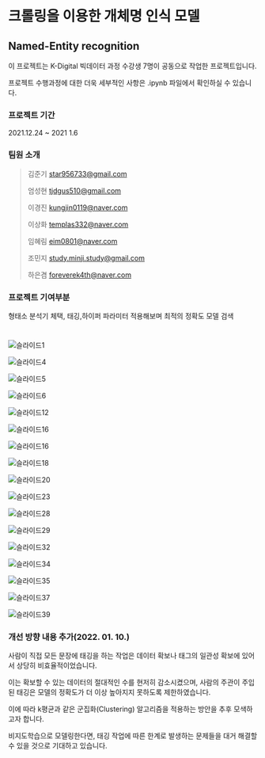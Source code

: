 # 크롤링을 이용한 개체명 인식 모델 
## Named-Entity recognition

이 프로젝트는 K-Digital 빅데이터 과정 수강생 7명이 공동으로 작업한 프로젝트입니다.

프로젝트 수행과정에 대한 더욱 세부적인 사항은 .ipynb 파일에서 확인하실 수 있습니다.

### 프로젝트 기간
2021.12.24 ~ 2021 1.6

### 팀원 소개
>김준기 star956733@gmail.com
>
>엄성현 tjdgus510@gmail.com
>
>이경진 kungjin0119@naver.com
>
>이상화 templas332@naver.com
>
>임혜림 eim0801@naver.com
>
>조민지 study.minji.study@gmail.com
>
>하은겸 foreverek4th@naver.com

### 프로젝트 기여부분
형태소 분석기 체택, 태깅,하이퍼 파라미터 적용해보며 최적의 정확도 모델 검색
#
![슬라이드1](https://user-images.githubusercontent.com/83121895/150081129-8a46c978-6535-4775-b652-2f9f013832ab.GIF)

![슬라이드4](https://user-images.githubusercontent.com/83121895/150081177-942bbdc5-a847-4ee0-9130-7d6145a3e1cd.GIF)

![슬라이드5](https://user-images.githubusercontent.com/83121895/150081207-900e6c18-44d9-4be6-9ae6-7a72ad08bc95.GIF)

![슬라이드6](https://user-images.githubusercontent.com/83121895/150081244-c71af820-8b2c-4211-9e06-1e14600c877c.GIF)

![슬라이드12](https://user-images.githubusercontent.com/83121895/150081311-ef8ebdc3-4dae-4e98-8135-d175e3c4d873.GIF)

![슬라이드16](https://user-images.githubusercontent.com/83121895/150081389-782df664-d600-4cd5-9d16-e57675fcb74b.GIF)

![슬라이드16](https://user-images.githubusercontent.com/83121895/150081408-a76ad62c-3911-4385-93db-c7e278341cb7.GIF)

![슬라이드18](https://user-images.githubusercontent.com/83121895/150081438-c6e449d6-4cd8-4434-bb17-2f7b4045fb31.GIF)

![슬라이드20](https://user-images.githubusercontent.com/83121895/150081465-a20652ab-6ecb-4fbe-a40c-c688359f3560.GIF)

![슬라이드23](https://user-images.githubusercontent.com/83121895/150081513-e7c90b02-b42e-44c7-915e-83fe553d95d4.GIF)

![슬라이드28](https://user-images.githubusercontent.com/83121895/150081561-f8dbf054-d1eb-4cc3-bd79-c9c10572d98d.GIF)

![슬라이드29](https://user-images.githubusercontent.com/83121895/150081599-76aaf758-5045-4b20-972c-0390b582ed28.GIF)

![슬라이드32](https://user-images.githubusercontent.com/83121895/150081616-3f0a4b0e-7530-4922-9737-d157e2d07e54.GIF)

![슬라이드34](https://user-images.githubusercontent.com/83121895/150081650-e6610a35-9454-4b7e-9cad-cf4bb0f48736.GIF)

![슬라이드35](https://user-images.githubusercontent.com/83121895/150081662-9a185e86-3911-4d68-a002-36d7e289dd26.GIF)

![슬라이드37](https://user-images.githubusercontent.com/83121895/150081682-932bc807-228d-4e99-bf90-97e15b640bb3.GIF)

![슬라이드39](https://user-images.githubusercontent.com/83121895/150081704-14972186-dabf-486f-843c-8455376c6e99.GIF)

### 개선 방향 내용 추가(2022. 01. 10.)  
사람이 직접 모든 문장에 태깅을 하는 작업은 데이터 확보나 태그의 일관성 확보에 있어서 상당히 비효율적이었습니다.

이는 확보할 수 있는 데이터의 절대적인 수를 현저히 감소시켰으며, 사람의 주관이 주입된 태깅은 모델의 정확도가 더 이상 높아지지 못하도록 제한하였습니다.

이에 따라 k평균과 같은 군집화(Clustering) 알고리즘을 적용하는 방안을 추후 모색하고자 합니다.

비지도학습으로 모델링한다면, 태깅 작업에 따른 한계로 발생하는 문제들을 대거 해결할 수 있을 것으로 기대하고 있습니다.
